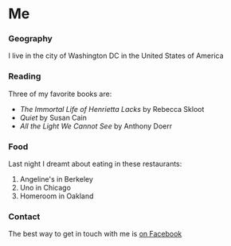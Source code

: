 # Me

### Geography

I live in the city of Washington DC in the United States of America

### Reading

Three of my favorite books are:
 - *The Immortal Life of Henrietta Lacks* by Rebecca Skloot
- *Quiet* by Susan Cain
- *All the Light We Cannot See* by Anthony Doerr

### Food

Last night I dreamt about eating in these restaurants:

1. Angeline's in Berkeley
2. Uno in Chicago
3. Homeroom in Oakland

### Contact

The best way to get in touch with me is [on Facebook](https://facebook.com)
